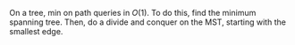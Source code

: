On a tree, min on path queries in $O(1)$. To do this, find the minimum spanning tree. Then, do a divide and conquer on the MST, starting with the smallest edge.